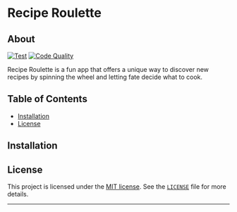 # Recipe Roulette
## About

[![Test](https://github.com/zombityu/recipe_roulette/actions/workflows/test.yml/badge.svg)](https://github.com/zombityu/recipe_roulette/actions/workflows/test.yml)
[![Code Quality](https://github.com/zombityu/recipe_roulette/actions/workflows/code-quality.yml/badge.svg)](https://github.com/zombityu/recipe_roulette/actions/workflows/code-quality.yml)

Recipe Roulette is a fun app that offers a unique way to discover new recipes by spinning the wheel and letting fate decide what to cook.

## Table of Contents

- [Installation](#installation)
- [License](#license)

## Installation

## License

This project is licensed under the [MIT license](https://opensource.org/licenses/MIT). See the [`LICENSE`]() file for more details.

---
